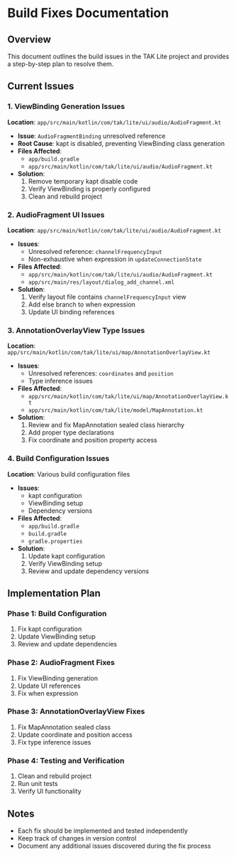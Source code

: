 # Build Fixes Documentation

## Overview
This document outlines the build issues in the TAK Lite project and provides a step-by-step plan to resolve them.

## Current Issues

### 1. ViewBinding Generation Issues
**Location**: `app/src/main/kotlin/com/tak/lite/ui/audio/AudioFragment.kt`
- **Issue**: `AudioFragmentBinding` unresolved reference
- **Root Cause**: kapt is disabled, preventing ViewBinding class generation
- **Files Affected**:
  - `app/build.gradle`
  - `app/src/main/kotlin/com/tak/lite/ui/audio/AudioFragment.kt`
- **Solution**:
  1. Remove temporary kapt disable code
  2. Verify ViewBinding is properly configured
  3. Clean and rebuild project

### 2. AudioFragment UI Issues
**Location**: `app/src/main/kotlin/com/tak/lite/ui/audio/AudioFragment.kt`
- **Issues**:
  - Unresolved reference: `channelFrequencyInput`
  - Non-exhaustive when expression in `updateConnectionState`
- **Files Affected**:
  - `app/src/main/kotlin/com/tak/lite/ui/audio/AudioFragment.kt`
  - `app/src/main/res/layout/dialog_add_channel.xml`
- **Solution**:
  1. Verify layout file contains `channelFrequencyInput` view
  2. Add else branch to when expression
  3. Update UI binding references

### 3. AnnotationOverlayView Type Issues
**Location**: `app/src/main/kotlin/com/tak/lite/ui/map/AnnotationOverlayView.kt`
- **Issues**:
  - Unresolved references: `coordinates` and `position`
  - Type inference issues
- **Files Affected**:
  - `app/src/main/kotlin/com/tak/lite/ui/map/AnnotationOverlayView.kt`
  - `app/src/main/kotlin/com/tak/lite/model/MapAnnotation.kt`
- **Solution**:
  1. Review and fix MapAnnotation sealed class hierarchy
  2. Add proper type declarations
  3. Fix coordinate and position property access

### 4. Build Configuration Issues
**Location**: Various build configuration files
- **Issues**:
  - kapt configuration
  - ViewBinding setup
  - Dependency versions
- **Files Affected**:
  - `app/build.gradle`
  - `build.gradle`
  - `gradle.properties`
- **Solution**:
  1. Update kapt configuration
  2. Verify ViewBinding setup
  3. Review and update dependency versions

## Implementation Plan

### Phase 1: Build Configuration
1. Fix kapt configuration
2. Update ViewBinding setup
3. Review and update dependencies

### Phase 2: AudioFragment Fixes
1. Fix ViewBinding generation
2. Update UI references
3. Fix when expression

### Phase 3: AnnotationOverlayView Fixes
1. Fix MapAnnotation sealed class
2. Update coordinate and position access
3. Fix type inference issues

### Phase 4: Testing and Verification
1. Clean and rebuild project
2. Run unit tests
3. Verify UI functionality

## Notes
- Each fix should be implemented and tested independently
- Keep track of changes in version control
- Document any additional issues discovered during the fix process 